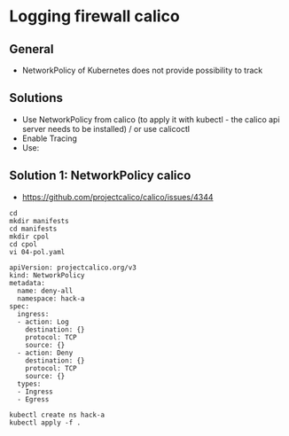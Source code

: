 # Logging firewall calico 

## General

 * NetworkPolicy of Kubernetes does not provide possibility to track 

## Solutions 

  * Use NetworkPolicy from calico (to apply it with kubectl - the calico api server needs to be installed) / or use calicoctl 
  * Enable Tracing 
  * Use: 
  
## Solution 1: NetworkPolicy calico 

  * https://github.com/projectcalico/calico/issues/4344

```
cd 
mkdir manifests 
cd manifests 
mkdir cpol 
cd cpol 
vi 04-pol.yaml 
```

```
apiVersion: projectcalico.org/v3
kind: NetworkPolicy
metadata:
  name: deny-all
  namespace: hack-a
spec:
  ingress:
  - action: Log
    destination: {}
    protocol: TCP
    source: {}
  - action: Deny
    destination: {}
    protocol: TCP
    source: {}
  types:
  - Ingress
  - Egress
```

```
kubectl create ns hack-a 
kubectl apply -f . 
```
